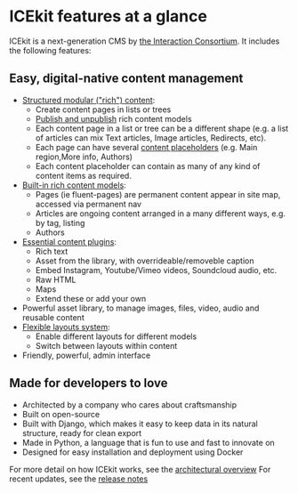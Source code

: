 # ICEkit features at a glance

ICEkit is a next-generation CMS by [the Interaction Consortium]. It includes
the following features:

## Easy, digital-native content management

* [Structured modular ("rich") content](../intro/architecture.md):
    * Create content pages in lists or trees
    * [Publish and unpublish](../topics/publishing.md) rich content models
    * Each content page in a list or tree can be a different shape (e.g.
    a list of articles can mix Text articles, Image articles, Redirects, etc).
    * Each page can have several [content placeholders](../topics/placeholders.md)
    (e.g. Main region,More info, Authors)
    * Each content placeholder can contain as many of any kind of content
    items as required.
* [Built-in rich content models](../howto/page-types.md):
    * Pages (ie fluent-pages) are permanent content
        appear in site map, accessed via permanent nav
    * Articles are ongoing content arranged in a many different ways, e.g. by
     tag, listing
    * Authors
* [Essential content plugins](../howto/plugins.md):
    * Rich text
    * Asset from the library, with overrideable/removeble caption
    * Embed Instagram, Youtube/Vimeo videos, Soundcloud audio, etc.
    * Raw HTML
    * Maps
    * Extend these or add your own
* Powerful asset library, to manage images, files, video, audio and
reusable content
* [Flexible layouts system](../topics/layouts.md):
  * Enable different layouts for different models
  * Switch between layouts within content
* Friendly, powerful, admin interface

## Made for developers to love

* Architected by a company who cares about craftsmanship
* Built on open-source
* Built with Django, which makes it easy to keep data in its natural
structure, ready for clean export
* Made in Python, a language that is fun to use and fast to innovate on
* Designed for easy installation and deployment using Docker

For more detail on how ICEkit works, see the [architectural overview](../intro/architecture.md)
For recent updates, see the [release notes](../changelog.md)

[the Interaction Consortium]: https://interaction.net.au


